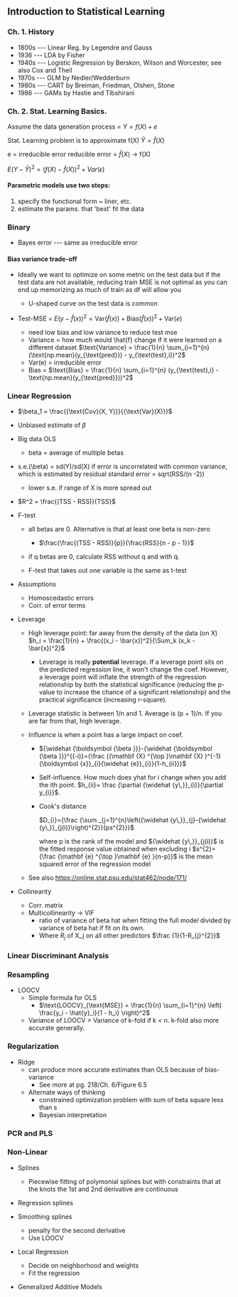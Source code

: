 ## Introduction to Statistical Learning

### Ch. 1. History

* 1800s --- Linear Reg. by Legendre and Gauss
* 1936  --- LDA by Fisher
* 1940s --- Logistic Regression by Berskon, Wilson and Worcester, see also Cox and Theil
* 1970s --- GLM by Nedler/Wedderburn
* 1980s --- CART by Breiman, Friedman, Olshen, Stone
* 1986  --- GAMs by Hastie and Tibshirani

### Ch. 2. Stat. Learning Basics.

Assume the data generation process =
$Y = f(X) + e$

Stat. Learning problem is to approximate f(X)
$\hat{Y} = \hat{f}(X)$

e = irreducible error
reducible error = $\hat{f}(X)$ -> f(X)

$E(Y - \hat{Y})^2 = (f(X) - \hat{f}(X))^2 + Var(\epsilon)$

#### Parametric models use two steps:

1. specify the functional form ~ liner, etc.
2. estimate the params. that 'best' fit the data

### Binary

* Bayes error --- same as irreducible error

#### Bias variance trade-off

* Ideally we want to optimize on some metric on the test data but if the test data are not available, reducing train MSE is not optimal as you can end up memorizing as much of train as df will allow you
	* U-shaped curve on the test data is common

* Test-MSE = 
	$E(y - \hat{f}(x))^2 = \text{Var}(\hat{f}(x)) + \text{Bias}(\hat{f}(x))^2 + \text{Var}(e)$
	* need low bias and low variance to reduce test mse
	* Variance = how much would \hat{f} change if it were learned on a different dataset
		$\text{Variance} = \frac{1}{n} \sum_{i=1}^{n} (\text{np.mean}(y_{\text{pred}}) - y_{\text{test},i})^2$
	* Var(e) = irreducible error
	* Bias = 
		$\text{Bias} = \frac{1}{n} \sum_{i=1}^{n} (y_{\text{test},i} - \text{np.mean}(y_{\text{pred}}))^2$

### Linear Regression

* $\beta_1 = \frac{{\text{Cov}(X, Y)}}{{\text{Var}(X)}}$

* Unbiased estimate of $\beta$

* Big data OLS
	- beta = average of multiple betas

* s.e.(\beta) = sd(Y)/sd(X) if error is uncorrelated with common variance, which is estimated by residual standard error = sqrt(RSS/(n -2))
	- lower s.e. if range of X is more spread out

* $R^2 = \frac{(TSS - RSS)}{TSS}$

* F-test
	- all betas are 0. Alternative is that at least one beta is non-zero
		- $\frac{\frac{(TSS - RSS)}{p}}{\frac{RSS}{n - p - 1}}$
	
	- if q betas are 0, calculate RSS without q and with q.
	- F-test that takes out one variable is the same as t-test

* Assumptions
	* Homoscedastic errors
	* Corr. of error terms

* Leverage
	* High leverage point: far away from the density of the data (on X)
		$h_i = \frac{1}{n} + \frac{(x_i - \bar{x})^2}{\Sum_k (x_k - \bar{x})^2}$
		* Leverage is really **potential** leverage. If a leverage point sits on the predicted regression line, it won't change the coef. However, a leverage point will inflate the strength of the regression relationship by both the statistical significance (reducing the p-value to increase the chance of a significant relationship) and the practical significance (increasing r-square).
	
	* Leverage statistic is between 1/n and 1. Average is (p + 1)/n. If you are far from that, high leverage.

	* Influence is when a point has a large impact on coef.

		* ${\widehat {\boldsymbol {\beta }}}-{\widehat {\boldsymbol {\beta }}}^{(-i)}={\frac {(\mathbf {X} ^{\top }\mathbf {X} )^{-1}{\boldsymbol {x}}_{i}{\widehat {e}}_{i}}{1-h_{ii}}}$

		* Self-influence. How much does yhat for i change when you add the ith point.
			$h_{ii}= \frac {\partial {\widehat {y\,}}_{i}}{\partial y_{i}}$.

		* Cook's distance

			$D_{i}={\frac {\sum _{j=1}^{n}\left({\widehat {y\,}}_{j}-{\widehat {y\,}}_{j(i)}\right)^{2}}{ps^{2}}}$
			
			where p is the rank of the model and ${\widehat {y\,}}_{j(i)}$ is the fitted response value obtained when excluding i $s^{2}={\frac {\mathbf {e} ^{\top }\mathbf {e} }{n-p}}$ is the mean squared error of the regression model

	* See also https://online.stat.psu.edu/stat462/node/171/

* Collinearity
	* Corr. matrix
	* Multicollinearity -> VIF
		* ratio of variance of beta hat when fitting the full model divided by variance of beta hat if fit on its own.
		* Where $R_{j}$  of X_j on all other predictors $\frac {1}{1-R_{j}^{2}}$

### Linear Discriminant Analysis


### Resampling

* LOOCV
	* Simple formula for OLS
		* $\text{LOOCV}_{\text{MSE}} = \frac{1}{n} \sum_{i=1}^{n} \left( \frac{y_i - \hat{y}_i}{1 - h_i} \right)^2$
	* Variance of LOOCV > Variance of k-fold if k < n. k-fold also more accurate generally.

### Regularization

* Ridge 
	* can produce more accurate estimates than OLS because of bias-variance
		* See more at pg. 218/Ch. 6/Figure 6.5
	* Alternate ways of thinking
		* constrained optimization problem with sum of beta square less than s
		* Bayesian interpretation

### PCR and PLS

### Non-Linear

* Splines
	* Piecewise fitting of polymonial splines but with constraints that at the knots the 1st and 2nd derivative are continuous

* Regression splines

* Smoothing splines
	* penalty for the second derivative
	* Use LOOCV

* Local Regression
	* Decide on neighborhood and weights
	* Fit the regression

* Generalized Additive Models






